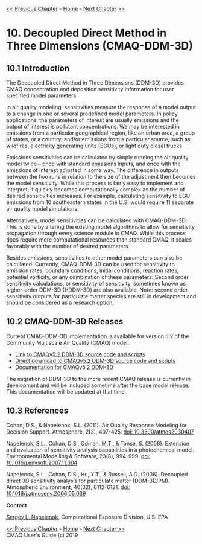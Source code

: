 
<!-- BEGIN COMMENT -->

[<< Previous Chapter](CMAQ_UG_ch09_process_analysis.md) - [Home](README.md) - [Next Chapter >>](CMAQ_UG_ch11_ISAM.md)

<!-- END COMMENT -->

# 10. Decoupled Direct Method in Three Dimensions (CMAQ-DDM-3D)

## 10.1 Introduction

The Decoupled Direct Method in Three Dimensions (DDM-3D) provides CMAQ concentration and deposition sensitivity information for user specified model parameters.

In air quality modeling, sensitivities measure the response of a model output to a change in one or several predefined model parameters. In policy applications, the parameters of interest are usually emissions and the output of interest is pollutant concentrations. We may be interested in emissions from a particular geographical region, like an urban area, a group of states, or a country, and/or emissions from a particular source, such as wildfires, electricity generating units (EGUs), or light duty diesel trucks.

Emissions sensitivities can be calculated by simply running the air quality model twice – once with standard emissions inputs, and once with the emissions of interest adjusted in some way. The difference in outputs between the two runs in relation to the size of the adjustment then becomes the model sensitivity. While this process is fairly easy to implement and interpret, it quickly becomes computationally complex as the number of desired sensitivities increases. For example, calculating sensitivity to EGU emissions from 10 southeastern states in the U.S. would require 11 separate air quality model simulations.

Alternatively, model sensitivities can be calculated with CMAQ-DDM-3D. This is done by altering the existing model algorithms to allow for sensitivity propagation through every science module in CMAQ. While this process does require more computational resources than standard CMAQ, it scales favorably with the number of desired parameters.

Besides emissions, sensitivities to other model parameters can also be calculated. Currently, CMAQ-DDM-3D can be used for sensitivity to emission rates, boundary conditions, initial conditions, reaction rates, potential vorticity, or any combination of these parameters. Second order sensitivity calculations, or sensitivity of sensitivity, sometimes known as higher-order DDM-3D (HDDM-3D) are also available.  Note: second order sensitivity outputs for particulate matter species are still in development and should be considered as a research option. 

## 10.2 CMAQ-DDM-3D Releases

Current CMAQ-DDM-3D implementation is available for version 5.2 of the Community Multiscale Air Quality (CMAQ) model.  

* [Link to CMAQv5.2 DDM-3D source code and scripts](https://github.com/USEPA/CMAQ/tree/5.2_DDM-3D)
* [Direct download to CMAQv5.2 DDM-3D source code and scripts](https://github.com/USEPA/CMAQ/archive/5.2_DDM-3D.zip)
* [Documentation for CMAQv5.2 DDM-3D](https://github.com/USEPA/CMAQ/blob/5.2_DDM-3D/DOCS/Instrumented_Docs/CMAQ_DDM.md)

The migration of DDM-3D to the more recent CMAQ release is currently in development and will be included sometime after the base model release.  This documentation will be updated at that time.  

## 10.3 References

Cohan, D.S., & Napelenok, S.L. (2011). Air Quality Response Modeling for Decision Support. Atmosphere, 2(3), 407-425. [doi: 10.3390/atmos2030407](https://www.mdpi.com/2073-4433/2/3/407)

Napelenok, S.L., Cohan, D.S., Odman, M.T., & Tonse, S. (2008). Extension and evaluation of sensitivity analysis capabilities in a photochemical model. Environmental Modelling & Software, 23(8), 994-999. [doi: 10.1016/j.envsoft.2007.11.004](https://www.sciencedirect.com/science/article/pii/S1364815207002186)

Napelenok, S.L., Cohan, D.S., Hu, Y.T., & Russell, A.G. (2006). Decoupled direct 3D sensitivity analysis for particulate matter (DDM-3D/PM). Atmospheric Environment, 40(32), 6112-6121. [doi: 10.1016/j.atmosenv.2006.05.039](https://www.sciencedirect.com/science/article/pii/S1352231006005012)

**Contact**

[Sergey L. Napelenok](mailto:napelenok.sergey@epa.gov), Computational Exposure Division, U.S. EPA

<!-- BEGIN COMMENT -->

[<< Previous Chapter](CMAQ_UG_ch09_process_analysis.md) - [Home](README.md) - [Next Chapter >>](CMAQ_UG_ch11_ISAM.md)<br>
CMAQ User's Guide (c) 2019<br>

<!-- END COMMENT -->
